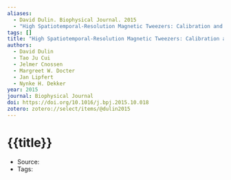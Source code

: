 ```yaml
---
aliases:
  - David Dulin. Biophysical Journal. 2015
  - "High Spatiotemporal-Resolution Magnetic Tweezers: Calibration and Applications for DNA Dynamics"
tags: []
title: "High Spatiotemporal-Resolution Magnetic Tweezers: Calibration and Applications for DNA Dynamics"
authors:
  - David Dulin
  - Tao Ju Cui
  - Jelmer Cnossen
  - Margreet W. Docter
  - Jan Lipfert
  - Nynke H. Dekker
year: 2015
journal: Biophysical Journal
doi: https://doi.org/10.1016/j.bpj.2015.10.018
zotero: zotero://select/items/@dulin2015
---
```

<!-- START_TEMPLATE -->
# {{title}}

- Source:
- Tags: 
<!-- END_TEMPLATE -->
